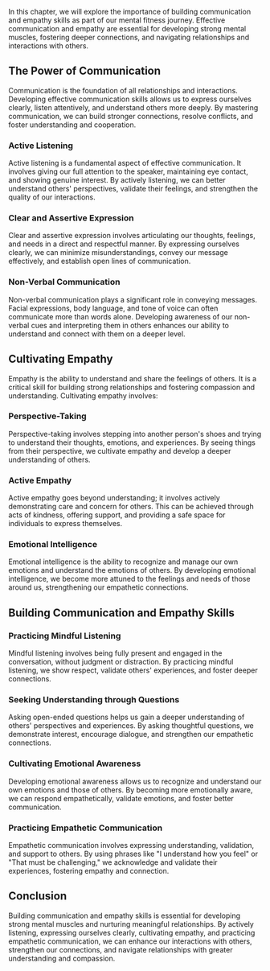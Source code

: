 
In this chapter, we will explore the importance of building communication and empathy skills as part of our mental fitness journey. Effective communication and empathy are essential for developing strong mental muscles, fostering deeper connections, and navigating relationships and interactions with others.

The Power of Communication
--------------------------

Communication is the foundation of all relationships and interactions. Developing effective communication skills allows us to express ourselves clearly, listen attentively, and understand others more deeply. By mastering communication, we can build stronger connections, resolve conflicts, and foster understanding and cooperation.

### Active Listening

Active listening is a fundamental aspect of effective communication. It involves giving our full attention to the speaker, maintaining eye contact, and showing genuine interest. By actively listening, we can better understand others' perspectives, validate their feelings, and strengthen the quality of our interactions.

### Clear and Assertive Expression

Clear and assertive expression involves articulating our thoughts, feelings, and needs in a direct and respectful manner. By expressing ourselves clearly, we can minimize misunderstandings, convey our message effectively, and establish open lines of communication.

### Non-Verbal Communication

Non-verbal communication plays a significant role in conveying messages. Facial expressions, body language, and tone of voice can often communicate more than words alone. Developing awareness of our non-verbal cues and interpreting them in others enhances our ability to understand and connect with them on a deeper level.

Cultivating Empathy
-------------------

Empathy is the ability to understand and share the feelings of others. It is a critical skill for building strong relationships and fostering compassion and understanding. Cultivating empathy involves:

### Perspective-Taking

Perspective-taking involves stepping into another person's shoes and trying to understand their thoughts, emotions, and experiences. By seeing things from their perspective, we cultivate empathy and develop a deeper understanding of others.

### Active Empathy

Active empathy goes beyond understanding; it involves actively demonstrating care and concern for others. This can be achieved through acts of kindness, offering support, and providing a safe space for individuals to express themselves.

### Emotional Intelligence

Emotional intelligence is the ability to recognize and manage our own emotions and understand the emotions of others. By developing emotional intelligence, we become more attuned to the feelings and needs of those around us, strengthening our empathetic connections.

Building Communication and Empathy Skills
-----------------------------------------

### Practicing Mindful Listening

Mindful listening involves being fully present and engaged in the conversation, without judgment or distraction. By practicing mindful listening, we show respect, validate others' experiences, and foster deeper connections.

### Seeking Understanding through Questions

Asking open-ended questions helps us gain a deeper understanding of others' perspectives and experiences. By asking thoughtful questions, we demonstrate interest, encourage dialogue, and strengthen our empathetic connections.

### Cultivating Emotional Awareness

Developing emotional awareness allows us to recognize and understand our own emotions and those of others. By becoming more emotionally aware, we can respond empathetically, validate emotions, and foster better communication.

### Practicing Empathetic Communication

Empathetic communication involves expressing understanding, validation, and support to others. By using phrases like "I understand how you feel" or "That must be challenging," we acknowledge and validate their experiences, fostering empathy and connection.

Conclusion
----------

Building communication and empathy skills is essential for developing strong mental muscles and nurturing meaningful relationships. By actively listening, expressing ourselves clearly, cultivating empathy, and practicing empathetic communication, we can enhance our interactions with others, strengthen our connections, and navigate relationships with greater understanding and compassion.
